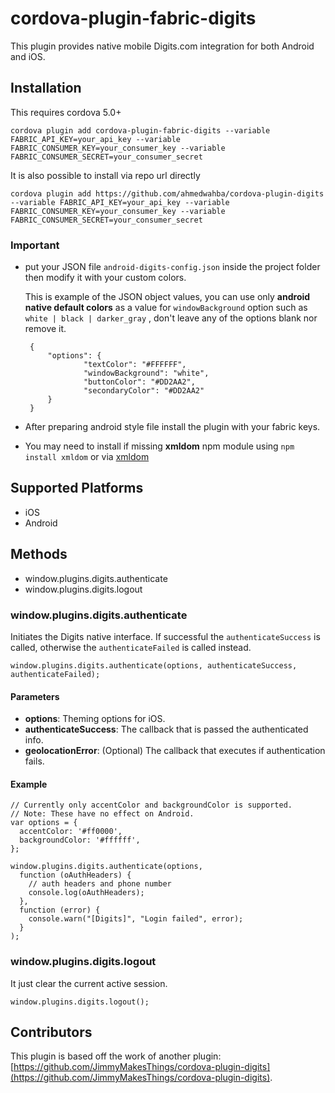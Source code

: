 # cordova-plugin-fabric-digits

This plugin provides native mobile Digits.com integration for both Android and iOS.

## Installation

This requires cordova 5.0+ 

    cordova plugin add cordova-plugin-fabric-digits --variable FABRIC_API_KEY=your_api_key --variable FABRIC_CONSUMER_KEY=your_consumer_key --variable FABRIC_CONSUMER_SECRET=your_consumer_secret

It is also possible to install via repo url directly 

    cordova plugin add https://github.com/ahmedwahba/cordova-plugin-digits --variable FABRIC_API_KEY=your_api_key --variable FABRIC_CONSUMER_KEY=your_consumer_key --variable FABRIC_CONSUMER_SECRET=your_consumer_secret

### Important 

 - put your JSON file `android-digits-config.json` inside the project folder then modify it with your custom colors.
 
      This is example of the JSON object values, you can use only **android native default colors** as a value for  `windowBackground` option such as `white | black | darker_gray` , don't leave any of the options blank nor remove it.
      
        {
            "options": {
                    "textColor": "#FFFFFF",
                    "windowBackground": "white",
                    "buttonColor": "#DD2AA2",
                    "secondaryColor": "#DD2AA2"
            }
        }
 - After preparing android style file install the plugin with your fabric keys.
 - You may need to install if missing **xmldom** npm module using `npm install xmldom` or via [xmldom](https://www.npmjs.com/package/xmldom)

## Supported Platforms

 - iOS
 - Android

## Methods

 - window.plugins.digits.authenticate
 - window.plugins.digits.logout

### window.plugins.digits.authenticate

Initiates the Digits native interface. If successful the `authenticateSuccess` is called,
otherwise the `authenticateFailed` is called instead.

    window.plugins.digits.authenticate(options, authenticateSuccess, authenticateFailed);

#### Parameters

 - **options**: Theming options for iOS.
 - **authenticateSuccess**: The callback that is passed the authenticated info.
 - **geolocationError**: (Optional) The callback that executes if authentication fails.

#### Example

    // Currently only accentColor and backgroundColor is supported.
    // Note: These have no effect on Android.
    var options = {
      accentColor: '#ff0000',
      backgroundColor: '#ffffff',
    };

    window.plugins.digits.authenticate(options,
      function (oAuthHeaders) {
        // auth headers and phone number 
        console.log(oAuthHeaders);
      },
      function (error) {
        console.warn("[Digits]", "Login failed", error);
      }
    );

### window.plugins.digits.logout

It just clear the current active session.

    window.plugins.digits.logout();


## Contributors

This plugin is based off the work of another plugin: [https://github.com/JimmyMakesThings/cordova-plugin-digits](https://github.com/JimmyMakesThings/cordova-plugin-digits).
